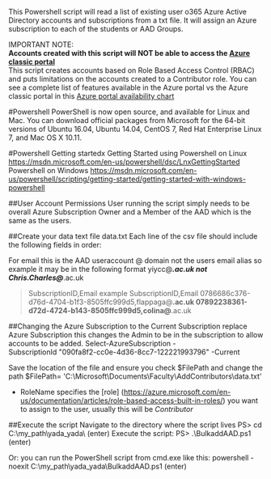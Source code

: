This Powershell script will read a list of existing user o365 Azure Active Directory accounts and subscriptions from a txt file. It will assign an Azure subscription to each of the students or AAD Groups.

IMPORTANT NOTE:   
**Accounts created with this script will NOT be able to access the [Azure classic portal](https://manage.windowsazure.com)**   
This script creates accounts based on Role Based Access Control (RBAC) and puts limitations on the accounts created to a Contributor role. You can see a complete list of features available in 
the Azure portal vs the Azure classic portal in this [Azure portal availability chart](https://azure.microsoft.com/en-us/features/azure-portal/availability/)

#Powershell 
PowerShell is now open source, and available for Linux and Mac. You can download official packages from Microsoft for the 64-bit versions of Ubuntu 16.04, Ubuntu 14.04, CentOS 7, Red Hat Enterprise Linux 7, and Mac OS X 10.11.

#Powershell Getting startedx
Getting Started using Powershell on Linux https://msdn.microsoft.com/en-us/powershell/dsc/LnxGettingStarted 
Powershell on Windows https://msdn.microsoft.com/en-us/powershell/scripting/getting-started/getting-started-with-windows-powershell 

##User Account Permissions
User running the script simply needs to be overall Azure Subscription Owner and a Member of the AAD which is the same as the users. 

##Create your data text file data.txt
Each line of the csv file should include the following fields in order:

For email this is the AAD useraccount @ domain not the users email alias so example it may be in the following format yiycc@***.ac.uk not Chris.Charles@***.ac.uk  

> SubscriptionID,Email
example 
SubscriptionID,Email
0786686c376-d76d-4704-b1f3-8505ffc999d5,flappaga@****.ac.uk
07892238361-d72d-4724-b143-8505ffc999d5,colina@****.ac.uk

##Changing the Azure Subscription to the Current Subscription replace Azure Subscription this changes the Admin to be in the subscription to allow accounts to be added.
Select-AzureSubscription -SubscriptionId "090fa8f2-cc0e-4d36-8cc7-122221993796" -Current 

Save the location of the file and ensure you check $FilePath  and change the path $FilePath= 'C:\Microsoft\Documents\Faculty\AddContributors\data.txt' 

* RoleName specifies the [role] (https://azure.microsoft.com/en-us/documentation/articles/role-based-access-built-in-roles/) you want to assign to the user, usually this will be *Contributor* 

##Execute the script
Navigate to the directory where the script lives
PS> cd C:\my_path\yada_yada\ (enter)
Execute the script:
PS> .\BulkaddAAD.ps1 (enter)

Or: you can run the PowerShell script from cmd.exe like this:
powershell -noexit C:\my_path\yada_yada\BulkaddAAD.ps1 (enter)
